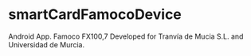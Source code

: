 # smartCardFamocoDevice
Android App. Famoco FX100,7
Developed for Tranvía de Mucia S.L. and Universidad de Murcia.

